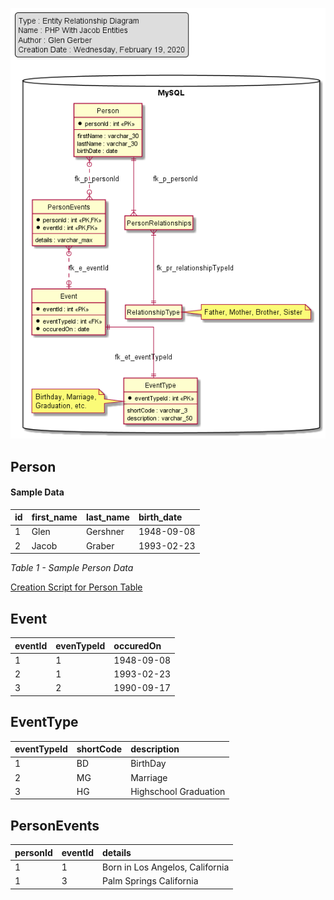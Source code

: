 ![Database Model](./docs/img/application.erd.png)

## Person

#### Sample Data
|id      |first_name |last_name    |birth_date       |
|:----   |:----------|:------------|:----------------|
|1       |Glen       |Gershner     |1948-09-08       |
|2       |Jacob      |Graber       |1993-02-23       |

*Table 1 - Sample Person Data*

[Creation Script for Person Table](./src/sql/Tables/Person.sql)

## Event
|eventId |evenTypeId |occuredOn    |
|:----   |:----------|:------------|
|1       |1          |1948-09-08   |
|2       |1          |1993-02-23   |
|3       |2          |1990-09-17   |


## EventType
|eventTypeId |shortCode |description           |
|:----       |:---------|:------------         |
|1           |BD        |BirthDay              |
|2           |MG        |Marriage              |
|3           |HG        |Highschool Graduation |

## PersonEvents
|personId |eventId   |details                         |
|:----    |:---------|:------------                   |
|1        |1         |Born in Los Angelos, California |
|1        |3         |Palm Springs California         |

